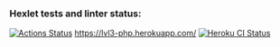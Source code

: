 ### Hexlet tests and linter status:
[![Actions Status](https://github.com/itaopro/php-project-lvl3/workflows/hexlet-check/badge.svg)](https://github.com/itaopro/php-project-lvl3/actions)
https://lvl3-php.herokuapp.com/
[![Heroku CI Status](https://lvl3-php.herokuapp.com/last.svg)](https://dashboard.heroku.com/pipelines/b3794b80-8226-443d-9a5e-42e20896ae0b/tests)
